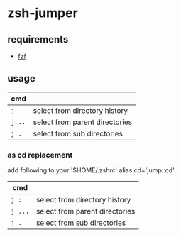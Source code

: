 # zsh-jumper

## requirements

* [fzf](https://github.com/junegunn/fzf)

## usage

| cmd    |                                |
|---     |---                             |
| `j`    | select from directory history  |
| `j ..` | select from parent directories |
| `j .`  | select from sub directories    |


### as cd replacement

add following to your '$HOME/.zshrc'
alias cd='jump::cd'

| cmd     |                                |
|---      |---                             |
| `j :`   | select from directory history  |
| `j ...` | select from parent directories |
| `j .`   | select from sub directories    |
